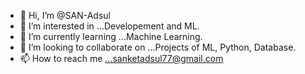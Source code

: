 - 👋 Hi, I’m @SAN-Adsul
- 👀 I’m interested in ...Developement and ML.  
- 🌱 I’m currently learning ...Machine Learning.
- 💞️ I’m looking to collaborate on ...Projects of ML, Python, Database.
- 📫 How to reach me ...sanketadsul77@gmail.com

<!---
SAN-Adsul/SAN-Adsul is a ✨ special ✨ repository because its `README.md` (this file) appears on your GitHub profile.
You can click the Preview link to take a look at your changes.
--->
